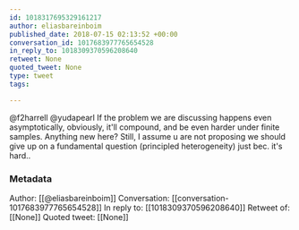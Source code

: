 ```yaml
---
id: 1018317695329161217
author: eliasbareinboim
published_date: 2018-07-15 02:13:52 +00:00
conversation_id: 1017683977765654528
in_reply_to: 1018309370596208640
retweet: None
quoted_tweet: None
type: tweet
tags:

---
```


@f2harrell @yudapearl If the problem we are discussing happens even asymptotically, obviously, it'll compound, and be even harder under finite samples. Anything new here? Still, I assume u are not proposing we should give up on a fundamental question (principled heterogeneity) just bec. it's hard..

### Metadata

Author: [[@eliasbareinboim]]
Conversation: [[conversation-1017683977765654528]]
In reply to: [[1018309370596208640]]
Retweet of: [[None]]
Quoted tweet: [[None]]
